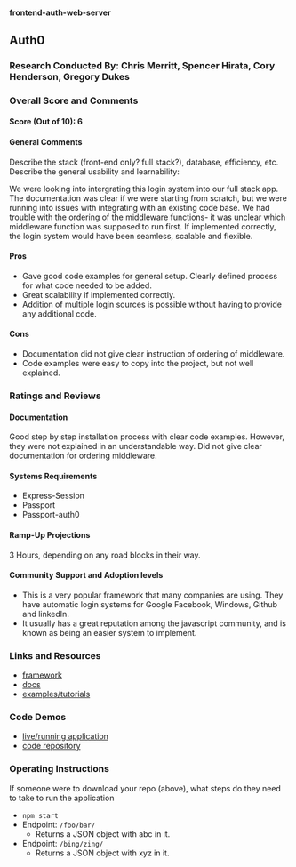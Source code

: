 #### frontend-auth-web-server
## Auth0

### Research Conducted By: Chris Merritt, Spencer Hirata, Cory Henderson, Gregory Dukes

### Overall Score and Comments
#### Score (Out of 10): 6
#### General Comments
Describe the stack (front-end only? full stack?), database, efficiency, etc. Describe the general usability and learnability:

We were looking into intergrating this login system into our full stack app. The documentation was clear if we were starting from scratch, but we were running into issues with integrating with an existing code base. We had trouble with the ordering of the middleware functions- it was unclear which middleware function was supposed to run first. If implemented correctly, the login system would have been seamless, scalable and flexible.

#### Pros
* Gave good code examples for general setup. Clearly defined process for what code needed to be added.
* Great scalability if implemented correctly. 
* Addition of multiple login sources is possible without having to provide any additional code.

#### Cons
* Documentation did not give clear instruction of ordering of middleware. 
* Code examples were easy to copy into the project, but not well explained.

### Ratings and Reviews
#### Documentation
Good step by step installation process with clear code examples. However, they were not explained in an understandable way. Did not give clear documentation for ordering middleware.

#### Systems Requirements
* Express-Session
* Passport
* Passport-auth0


#### Ramp-Up Projections
3 Hours, depending on any road blocks in their way.

#### Community Support and Adoption levels
* This is a very popular framework that many companies are using. They have automatic login systems for Google Facebook, Windows, Github and linkedIn. 
* It usually has a great reputation among the javascript community, and is known as being an easier system to implement.


### Links and Resources
* [framework](http://xyz.com)
* [docs](http://xyz.com)
* [examples/tutorials](http://xyz.com)

### Code Demos
* [live/running application](http://xyz.com)
* [code repository](http://xyz.com)

### Operating Instructions
If someone were to download your repo (above), what steps do they need to take to run the application
* `npm start`
* Endpoint: `/foo/bar/`
  * Returns a JSON object with abc in it.
* Endpoint: `/bing/zing/`
  * Returns a JSON object with xyz in it.
